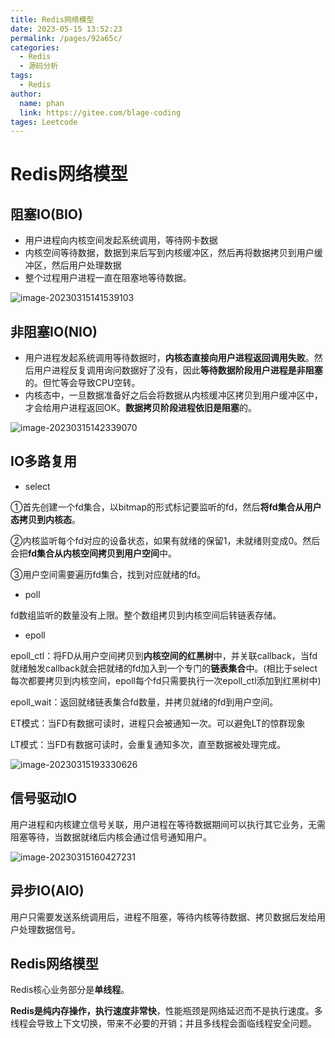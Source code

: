 ```yaml
---
title: Redis网络模型
date: 2023-05-15 13:52:23
permalink: /pages/92a65c/
categories: 
  - Redis
  - 源码分析
tags: 
  - Redis
author: 
  name: phan
  link: https://gitee.com/blage-coding
tages: Leetcode
---
```

# Redis网络模型

## 阻塞IO(BIO)

- 用户进程向内核空间发起系统调用，等待网卡数据
- 内核空间等待数据，数据到来后写到内核缓冲区，然后再将数据拷贝到用户缓冲区，然后用户处理数据
- 整个过程用户进程一直在阻塞地等待数据。

![image-20230315141539103](https://cdn.staticaly.com/gh/blage-coding/picx-images-hosting@master/20230515/image-20230315141539103.635xqntwpww0.webp)

## 非阻塞IO(NIO)

- 用户进程发起系统调用等待数据时，**内核态直接向用户进程返回调用失败**。然后用户进程反复调用询问数据好了没有，因此**等待数据阶段用户进程是非阻塞**的。但忙等会导致CPU空转。
- 内核态中，一旦数据准备好之后会将数据从内核缓冲区拷贝到用户缓冲区中，才会给用户进程返回OK。**数据拷贝阶段进程依旧是阻塞**的。

![image-20230315142339070](https://cdn.staticaly.com/gh/blage-coding/picx-images-hosting@master/20230515/image-20230315142339070.2ss4b6u85lc0.webp)

## IO多路复用

- select

①首先创建一个fd集合，以bitmap的形式标记要监听的fd，然后**将fd集合从用户态拷贝到内核态**。

②内核监听每个fd对应的设备状态，如果有就绪的保留1，未就绪则变成0。然后会把**fd集合从内核空间拷贝到用户空间**中。

③用户空间需要遍历fd集合，找到对应就绪的fd。

- poll

fd数组监听的数量没有上限。整个数组拷贝到内核空间后转链表存储。

- epoll

epoll_ctl：将FD从用户空间拷贝到**内核空间的红黑树**中，并关联callback，当fd就绪触发callback就会把就绪的fd加入到一个专门的**链表集合**中。(相比于select每次都要拷贝到内核空间，epoll每个fd只需要执行一次epoll_ctl添加到红黑树中)

epoll_wait：返回就绪链表集合fd数量，并拷贝就绪的fd到用户空间。

ET模式：当FD有数据可读时，进程只会被通知一次。可以避免LT的惊群现象

LT模式：当FD有数据可读时，会重复通知多次，直至数据被处理完成。

![image-20230315193330626](https://cdn.staticaly.com/gh/blage-coding/picx-images-hosting@master/20230515/image-20230315193330626.4l2wrdwc8hi0.webp)

## 信号驱动IO

用户进程和内核建立信号关联，用户进程在等待数据期间可以执行其它业务，无需阻塞等待，当数据就绪后内核会通过信号通知用户。

![image-20230315160427231](https://cdn.staticaly.com/gh/blage-coding/picx-images-hosting@master/20230515/image-20230315160427231.cizcb7oom5s.webp)

## 异步IO(AIO)

用户只需要发送系统调用后，进程不阻塞，等待内核等待数据、拷贝数据后发给用户处理数据信号。

## Redis网络模型

Redis核心业务部分是**单线程**。

**Redis是纯内存操作，执行速度非常快**，性能瓶颈是网络延迟而不是执行速度。多线程会导致上下文切换，带来不必要的开销；并且多线程会面临线程安全问题。

### 